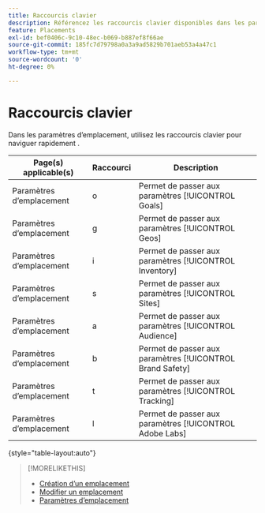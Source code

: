 ```yaml
---
title: Raccourcis clavier
description: Référencez les raccourcis clavier disponibles dans les paramètres d’emplacement.
feature: Placements
exl-id: bef0406c-9c10-48ec-b069-b887ef8f66ae
source-git-commit: 185fc7d79798a0a3a9ad5829b701aeb53a4a47c1
workflow-type: tm+mt
source-wordcount: '0'
ht-degree: 0%

---
```


# Raccourcis clavier

Dans les paramètres d’emplacement, utilisez les raccourcis clavier pour naviguer rapidement <!-- and to create ads and placements -->.

| Page(s) applicable(s) | Raccourci | Description |
| ---------------| ----------- | ---------------------- |
| Paramètres d’emplacement | o | Permet de passer aux paramètres [!UICONTROL Goals] |
| Paramètres d’emplacement | g | Permet de passer aux paramètres [!UICONTROL Geos] |
| Paramètres d’emplacement | i | Permet de passer aux paramètres [!UICONTROL Inventory] |
| Paramètres d’emplacement | s | Permet de passer aux paramètres [!UICONTROL Sites] |
| Paramètres d’emplacement | a | Permet de passer aux paramètres [!UICONTROL Audience] |
| Paramètres d’emplacement | b | Permet de passer aux paramètres [!UICONTROL Brand Safety] |
| Paramètres d’emplacement | t | Permet de passer aux paramètres [!UICONTROL Tracking] |
| Paramètres d’emplacement | l | Permet de passer aux paramètres [!UICONTROL Adobe Labs] |

{style=&quot;table-layout:auto&quot;}

<!-- | Legacy placement settings | npv | Lets you create a new video placement | -->
<!-- | Legacy placement settings | npd | Lets you create a new display placement | -->
<!-- | Legacy placement settings | nav | Lets you create a new video ad | -->
<!-- | Legacy placement settings | nad | Lets you create a new display ad| -->

>[!MORELIKETHIS]
>
>* [Création d’un emplacement](/help/dsp/campaign-management/placements/placement-create.md)
>* [Modifier un emplacement](/help/dsp/campaign-management/placements/placement-edit.md)
>* [Paramètres d’emplacement](/help/dsp/campaign-management/placements/placement-settings.md)


